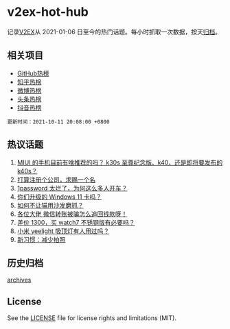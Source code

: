# v2ex-hot-hub

 记录[V2EX](https://www.v2ex.com/)从 2021-01-06 日至今的热门话题。每小时抓取一次数据，按天[归档](archives)。
 
 ## 相关项目

- [GitHub热榜](https://github.com/snaildev/github-hot-hub)
- [知乎热榜](https://github.com/snaildev/zhihu-hot-hub)
- [微博热榜](https://github.com/snaildev/weibo-hot-hub)
- [头条热榜](https://github.com/snaildev/toutiao-hot-hub)
- [抖音热榜](https://github.com/snaildev/douyin-hot-hub)


 `更新时间：2021-10-11 20:08:00 +0800`

## 热议话题

1. [MIUI 的手机目前有啥推荐的吗？ k30s 至尊纪念版、k40、还是即将要发布的 k40s？](https://www.v2ex.com/t/806981)
1. [打算注册个公司，求赐一个名](https://www.v2ex.com/t/806941)
1. [1password 太烂了，为何这么多人开车？](https://www.v2ex.com/t/806965)
1. [你们升级的 Windows 11 卡吗？](https://www.v2ex.com/t/806890)
1. [如何不让猫用沙发磨抓？](https://www.v2ex.com/t/806972)
1. [各位大佬 微信转账被骗怎么追回钱款呀！](https://www.v2ex.com/t/806931)
1. [差价 1300，买 watch7 不锈钢版有必要吗？](https://www.v2ex.com/t/806940)
1. [小米 yeelight 吸顶灯有人用过吗？](https://www.v2ex.com/t/806887)
1. [新习惯：减少拍照](https://www.v2ex.com/t/806970)

## 历史归档

[archives](archives)

## License

See the [LICENSE](LICENSE) file for license rights and limitations (MIT).
